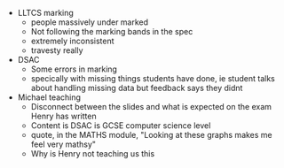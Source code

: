 - LLTCS marking 
	- people massively under marked
	- Not following the marking bands in the spec
	- extremely inconsistent 
	- travesty really
- DSAC
	- Some errors in marking
	- specically with missing things students have done, ie student talks about handling missing data but feedback says they didnt
- Michael teaching
	- Disconnect between the slides and what is expected on the exam Henry has written
	- Content is DSAC is GCSE computer science level
	- quote, in the MATHS module, "Looking at these graphs makes me feel very mathsy"
	- Why is Henry not teaching us this 